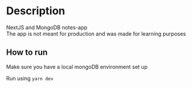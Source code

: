 # Description
NextJS and MongoDB notes-app\
The app is not meant for production and was made for learning purposes

## How to run

Make sure you have a local mongoDB environment set up

Run using `yarn dev`
